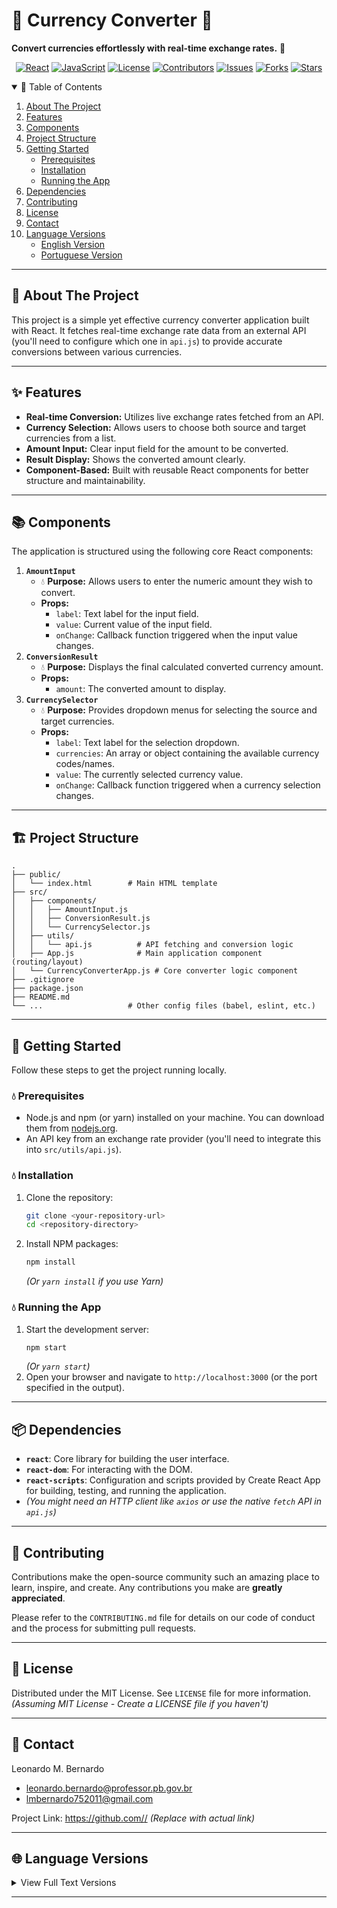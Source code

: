# 🌊 Currency Converter 💱

**Convert currencies effortlessly with real-time exchange rates.** 🔄

</div>

<div align="center">

<!-- Badges -->
[![React][React-shield]][React-url]
[![JavaScript][JavaScript-shield]][JavaScript-url]
[![License][License-shield]][License-url]
[![Contributors][Contributors-shield]][Contributors-url]
[![Issues][Issues-shield]][Issues-url]
[![Forks][Forks-shield]][Forks-url]
[![Stars][Stars-shield]][Stars-url]

</div>

<!-- Accordion Navigation -->
<details open>
<summary>🌊 Table of Contents</summary>
<ol>
  <li><a href="#-about-the-project">About The Project</a></li>
  <li><a href="#-features">Features</a></li>
  <li><a href="#-components">Components</a></li>
  <li><a href="#%EF%B8%8F-project-structure">Project Structure</a></li>
  <li><a href="#-getting-started">Getting Started</a>
    <ul>
      <li><a href="#-prerequisites">Prerequisites</a></li>
      <li><a href="#-installation">Installation</a></li>
      <li><a href="#-running-the-app">Running the App</a></li>
    </ul>
  </li>
  <li><a href="#-dependencies">Dependencies</a></li>
  <li><a href="#-contributing">Contributing</a></li>
  <li><a href="#-license">License</a></li>
  <li><a href="#-contact">Contact</a></li>
  <li><a href="#-language-versions">Language Versions</a>
    <ul>
      <li><a href="#english-version">English Version</a></li>
      <li><a href="#portuguese-version">Portuguese Version</a></li>
    </ul>
  </li>
</ol>
</details>

---

## 📖 About The Project

This project is a simple yet effective currency converter application built with React. It fetches real-time exchange rate data from an external API (you'll need to configure which one in `api.js`) to provide accurate conversions between various currencies.

---

## ✨ Features

*   **Real-time Conversion:** Utilizes live exchange rates fetched from an API.
*   **Currency Selection:** Allows users to choose both source and target currencies from a list.
*   **Amount Input:** Clear input field for the amount to be converted.
*   **Result Display:** Shows the converted amount clearly.
*   **Component-Based:** Built with reusable React components for better structure and maintainability.

---

## 📚 Components

The application is structured using the following core React components:

1.  **`AmountInput`**
    *   💧 **Purpose:** Allows users to enter the numeric amount they wish to convert.
    *   **Props:**
        *   `label`: Text label for the input field.
        *   `value`: Current value of the input field.
        *   `onChange`: Callback function triggered when the input value changes.
2.  **`ConversionResult`**
    *   💧 **Purpose:** Displays the final calculated converted currency amount.
    *   **Props:**
        *   `amount`: The converted amount to display.
3.  **`CurrencySelector`**
    *   💧 **Purpose:** Provides dropdown menus for selecting the source and target currencies.
    *   **Props:**
        *   `label`: Text label for the selection dropdown.
        *   `currencies`: An array or object containing the available currency codes/names.
        *   `value`: The currently selected currency value.
        *   `onChange`: Callback function triggered when a currency selection changes.

---

## 🏗️ Project Structure

```
.
├── public/
│   └── index.html        # Main HTML template
├── src/
│   ├── components/
│   │   ├── AmountInput.js
│   │   ├── ConversionResult.js
│   │   └── CurrencySelector.js
│   ├── utils/
│   │   └── api.js          # API fetching and conversion logic
│   ├── App.js              # Main application component (routing/layout)
│   └── CurrencyConverterApp.js # Core converter logic component
├── .gitignore
├── package.json
├── README.md
└── ...                   # Other config files (babel, eslint, etc.)
```

---

## 🚀 Getting Started

Follow these steps to get the project running locally.

### 💧 Prerequisites

*   Node.js and npm (or yarn) installed on your machine. You can download them from [nodejs.org](https://nodejs.org/).
*   An API key from an exchange rate provider (you'll need to integrate this into `src/utils/api.js`).

### 💧 Installation

1.  Clone the repository:
    ```sh
    git clone <your-repository-url>
    cd <repository-directory>
    ```
2.  Install NPM packages:
    ```sh
    npm install
    ```
    *(Or `yarn install` if you use Yarn)*

### 💧 Running the App

1.  Start the development server:
    ```sh
    npm start
    ```
    *(Or `yarn start`)*
2.  Open your browser and navigate to `http://localhost:3000` (or the port specified in the output).

---

## 📦 Dependencies

*   **`react`**: Core library for building the user interface.
*   **`react-dom`**: For interacting with the DOM.
*   **`react-scripts`**: Configuration and scripts provided by Create React App for building, testing, and running the application.
*   *(You might need an HTTP client like `axios` or use the native `fetch` API in `api.js`)*

---

## 🤝 Contributing

Contributions make the open-source community such an amazing place to learn, inspire, and create. Any contributions you make are **greatly appreciated**.

Please refer to the `CONTRIBUTING.md` file for details on our code of conduct and the process for submitting pull requests.

---

## 📜 License

Distributed under the MIT License. See `LICENSE` file for more information. *(Assuming MIT License - Create a LICENSE file if you haven't)*

---

## 📧 Contact

Leonardo M. Bernardo

*   <a href="mailto:leonardo.bernardo@professor.pb.gov.br">leonardo.bernardo@professor.pb.gov.br</a>
*   <a href="mailto:lmbernardo752011@gmail.com">lmbernardo752011@gmail.com</a>

Project Link: [https://github.com/<your-username>/<your-repo-name>](https://github.com/<your-username>/<your-repo-name>) *(Replace with actual link)*

---

## 🌐 Language Versions

<details>
<summary>View Full Text Versions</summary>

### <a name="english-version"></a> English

Welcome to the Currency Converter project! This React application allows you to convert currencies using real-time exchange rates obtained from an API. 🔄

#### Components 📚

1. **AmountInput**

   - This component allows users to enter the amount to be converted.
   - Props:
     - `label`: Label for the input field.
     - `value`: Value of the input field.
     - `onChange`: Function to handle input changes.

2. **ConversionResult**

   - This component displays the converted amount.
   - Props:
     - `amount`: The converted amount to be displayed.

3. **CurrencySelector**

   - This component allows users to select source and target currencies.
   - Props:
     - `label`: Label for the select input.
     - `currencies`: List of available currencies.
     - `value`: Value of the selected currency.
     - `onChange`: Function to handle currency selection changes.

#### Functionality ⚙️

The `CurrencyConverterApp` component provides the main functionality of the application. It fetches currencies from an external API, allows users to select source and target currencies, enter the amount to be converted, and displays the converted amount.

#### How to Use 🚀

1. Clone the repository to your local machine.
2. Install dependencies using `npm install`.
3. Run the application using `npm start`.
4. Open your browser and navigate to `http://localhost:3000`.
5. Select source and target currencies, enter the amount to convert, and click the Convert button to see the result.

#### Dependencies 📦

This project relies on the following dependencies:

- `react`: JavaScript library for building user interfaces.
- `react-dom`: React package for working with the DOM.
- `react-scripts`: Scripts and configuration used by Create React App.

#### Project Structure
*(See <a href="#%EF%B8%8F-project-structure">Project Structure</a> section above)*

#### Contributing 🤝

Contributions to this project are welcome! If you'd like to contribute, please follow the guidelines outlined in the [CONTRIBUTING.md] file.

#### Contact 📧

If you have any questions or suggestions regarding this project, feel free to contact us at [leonardo.bernardo@professor.pb.gov.br](mailto:leonardo.bernardo@professor.pb.gov.br).

Thank you for using the Currency Converter! Happy converting! 🎉

---

### <a name="portuguese-version"></a> Português

Bem-vindo ao projeto Conversor de Moedas! Este aplicativo React permite que você converta moedas usando taxas de câmbio em tempo real obtidas de uma API. 🔄

#### Componentes 📚

1. **AmountInput**

   - Este componente permite que os usuários insiram o valor a ser convertido.
   - Props:
     - `label`: Rótulo para o campo de entrada.
     - `value`: Valor do campo de entrada.
     - `onChange`: Função para lidar com as mudanças de entrada.

2. **ConversionResult**

   - Este componente exibe o valor convertido.
   - Props:
     - `amount`: O valor convertido a ser exibido.

3. **CurrencySelector**

   - Este componente permite que os usuários selecionem as moedas de origem e destino.
   - Props:
     - `label`: Rótulo para o campo de seleção.
     - `currencies`: Lista de moedas disponíveis.
     - `value`: Valor da moeda selecionada.
     - `onChange`: Função para lidar com as mudanças de seleção de moeda.

#### Funcionalidade ⚙️

O componente `CurrencyConverterApp` fornece a funcionalidade principal do aplicativo. Ele busca moedas de uma API externa, permite que os usuários selecionem as moedas de origem e destino, insiram o valor a ser convertido e exibe o valor convertido.

#### Como Usar 🚀

1. Clone o repositório para sua máquina local.
2. Instale as dependências usando `npm install`.
3. Execute o aplicativo usando `npm start`.
4. Abra seu navegador e acesse `http://localhost:3000`.
5. Selecione as moedas de origem e destino, insira o valor a ser convertido e clique no botão Converter para ver o resultado.

#### Dependências 📦

Este projeto depende das seguintes dependências:

- `react`: Biblioteca JavaScript para construir interfaces de usuário.
- `react-dom`: Pacote React para trabalhar com o DOM.
- `react-scripts`: Scripts e configuração usados pelo Create React App.

#### Estrutura do Projeto
*(Veja a seção <a href="#%EF%B8%8F-project-structure">Estrutura do Projeto</a> acima)*

#### Contribuições 🤝

Contribuições para este projeto são bem-vindas! Se você gostaria de contribuir, siga as diretrizes descritas no arquivo [CONTRIBUTING.md](CONTRIBUTING.md).

#### Contato 📧

Se você tiver alguma dúvida ou sugestão sobre este projeto, sinta-se à vontade para entrar em contato conosco em [leonardo.bernardo@professor.pb.gov.br](mailto:leonardo.bernardo@professor.pb.gov.br) ou [lmbernardo752011@gmail.com](mailto:lmbernardo752011@gmail.com).

Obrigado por usar o Conversor de Moedas! Feliz conversão! 🎉

</details>

---

<!-- MARKDOWN LINKS & IMAGES -->
<!-- TODO: Replace placeholders with actual links -->
[React-shield]: https://img.shields.io/badge/React-61DAFB?style=flat-square&logo=react&logoColor=black&color=8a2be2
[React-url]: https://reactjs.org/
[JavaScript-shield]: https://img.shields.io/badge/JavaScript-F7DF1E?style=flat-square&logo=javascript&logoColor=black&color=8a2be2
[JavaScript-url]: https://developer.mozilla.org/en-US/docs/Web/JavaScript
[License-shield]: https://img.shields.io/github/license/lmbernardo7520112/first-challenge-front-end-react.git?style=flat-square&color=8a2be2
[License-url]: https://github.com/github.com/lmbernardo7520112/first-challenge-front-end-react.git/blob/main/LICENSE
[Contributors-shield]: https://img.shields.io/github/contributors/lmbernardo7520112/first-challenge-front-end-react.git.svg?style=flat-square&color=8a2be2
[Contributors-url]: https://github.com/lmbernardo7520112/first-challenge-front-end-react.git/graphs/contributors
[Issues-shield]: https://img.shields.io/github/issues/lmbernardo7520112/first-challenge-front-end-react.git.svg?style=flat-square&color=8a2be2
[Issues-url]: https://github.com/lmbernardo7520112/first-challenge-front-end-react.git/issues
[Forks-shield]: https://img.shields.io/github/forks/lmbernardo7520112/first-challenge-front-end-react.git.svg?style=flat-square&color=8a2be2
[Forks-url]: https://github.com/lmbernardo7520112/first-challenge-front-end-react.git/network/members
[Stars-shield]: https://img.shields.io/github/stars/lmbernardo7520112/first-challenge-front-end-react.git.svg?style=flat-square&color=8a2be2
[Stars-url]: https://github.com/<your-username>/<your-repo-name>/stargazers
[CONTRIBUTING.md]: https://github.com/<your-username>/<your-repo-name>/blob/main/CONTRIBUTING.md
```
